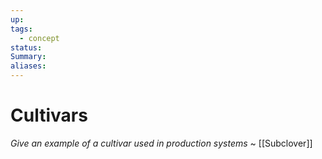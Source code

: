 ```yaml
---
up: 
tags:
  - concept
status: 
Summary:
aliases:
---
```

# Cultivars
*Give an example of a cultivar used in production systems*
~
[[Subclover]]
<!--SR:!2025-03-09,4,270-->